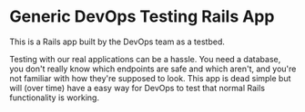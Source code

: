 # Generic DevOps Testing Rails App

This is a Rails app built by the DevOps team as a testbed.

Testing with our real applications can be a hassle. You need a database, you don't really know which endpoints are safe and which aren't, and you're not familiar with how they're supposed to look. This app is dead simple but will (over time) have a easy way for DevOps to test that normal Rails functionality is working.
